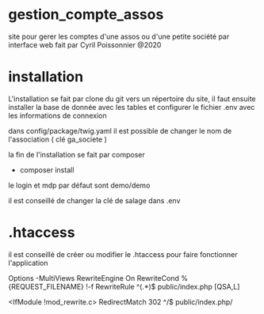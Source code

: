 # gestion_compte_assos
site pour gerer les comptes d'une assos ou d'une petite société par interface web
fait par Cyril Poissonnier @2020


# installation 
L'installation se fait par clone du git vers un répertoire du site, 
il faut ensuite installer la base de donnée avec les tables 
et configurer le fichier .env avec les informations de connexion

dans config/package/twig.yaml
il est possible de changer le nom de l'association ( clé ga_societe ) 

la fin de l'installation se fait par composer 
- composer install 

le login et mdp par défaut sont demo/demo 

il est conseillé de changer la clé de salage dans .env

# .htaccess

il est conseillé de créer ou modifier le .htaccess pour faire fonctionner l'application

<IfModule mod_rewrite.c>
    Options -MultiViews
    RewriteEngine On
    RewriteCond %{REQUEST_FILENAME} !-f
    RewriteRule ^(.*)$ public/index.php [QSA,L]
</IfModule>

<IfModule !mod_rewrite.c>
    <IfModule mod_alias.c>
        RedirectMatch 302 ^/$ public/index.php/
    </IfModule>
</IfModule>


